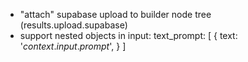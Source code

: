 - "attach" supabase upload to builder node tree (results.upload.supabase)
- support nested objects in input:
  text_prompt: [
  {
  text: '$context.input.prompt$',
  }
  ]
